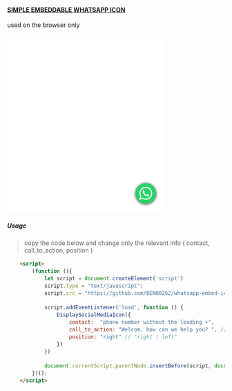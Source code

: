 #### <u>SIMPLE EMBEDDABLE WHATSAPP ICON</u>
used on the browser only

![](images/result.png)

##### Usage
> copy the code below and change only the relevant info ( contact, call_to_action, position )

```html
    <script>
        (function (){
            let script = document.createElement('script')
            script.type = "text/javascript";
            script.src = "https://github.com/BEN00262/whatsapp-embed-icon/lib/index.js";

            script.addEventListener('load', function () {
                DisplaySocialMediaIcon({
                    contact:  "phone number without the leading +",
                    call_to_action: "Welcom, how can we help you? ", // replace with your message
                    position: "right" // "right | left"
                })
            })

            document.currentScript.parentNode.insertBefore(script, document.currentScript)
        })();
    </script>
```